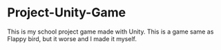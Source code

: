 # Project-Unity-Game
This is my school project game made with Unity. This is a game same as Flappy bird, but it worse and I made it myself.
